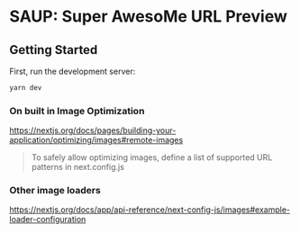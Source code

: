 # SAUP: Super AwesoMe URL Preview

## Getting Started

First, run the development server:

```bash
yarn dev
```

### On built in Image Optimization

https://nextjs.org/docs/pages/building-your-application/optimizing/images#remote-images

> To safely allow optimizing images, define a list of supported URL patterns in next.config.js

### Other image loaders

https://nextjs.org/docs/app/api-reference/next-config-js/images#example-loader-configuration

